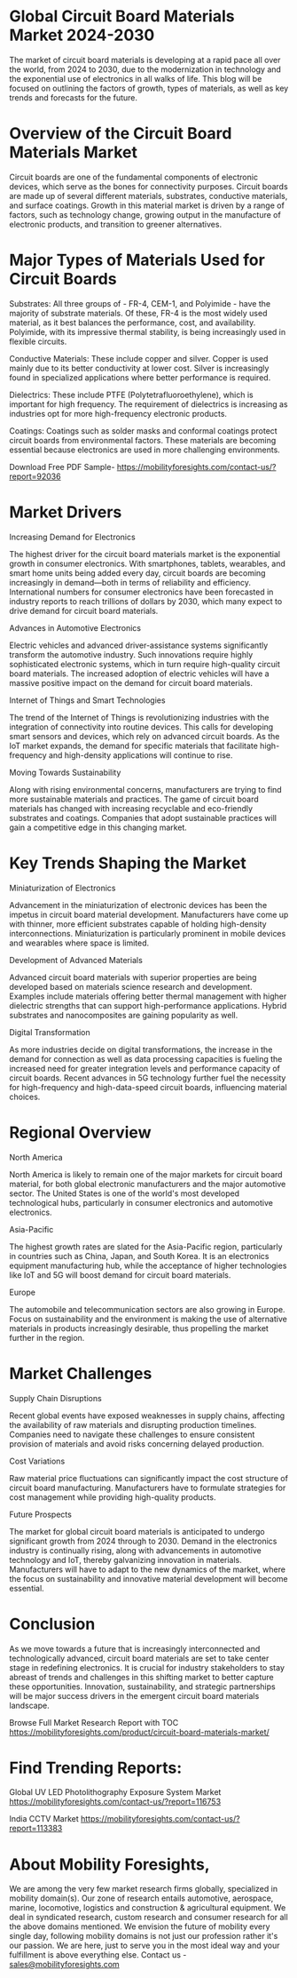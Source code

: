 # Global Circuit Board Materials Market 2024-2030

The market of circuit board materials is developing at a rapid pace all over the world, from 2024 to 2030, due to the modernization in technology and the exponential use of electronics in all walks of life. This blog will be focused on outlining the factors of growth, types of materials, as well as key trends and forecasts for the future.

# Overview of the Circuit Board Materials Market

Circuit boards are one of the fundamental components of electronic devices, which serve as the bones for connectivity purposes. Circuit boards are made up of several different materials, substrates, conductive materials, and surface coatings. Growth in this material market is driven by a range of factors, such as technology change, growing output in the manufacture of electronic products, and transition to greener alternatives.

# Major Types of Materials Used for Circuit Boards

Substrates: All three groups of - FR-4, CEM-1, and Polyimide - have the majority of substrate materials. Of these, FR-4 is the most widely used material, as it best balances the performance, cost, and availability. Polyimide, with its impressive thermal stability, is being increasingly used in flexible circuits.

Conductive Materials: These include copper and silver. Copper is used mainly due to its better conductivity at lower cost. Silver is increasingly found in specialized applications where better performance is required.

Dielectrics: These include PTFE (Polytetrafluoroethylene), which is important for high frequency. The requirement of dielectrics is increasing as industries opt for more high-frequency electronic products.

Coatings: Coatings such as solder masks and conformal coatings protect circuit boards from environmental factors. These materials are becoming essential because electronics are used in more challenging environments.

Download Free PDF Sample- https://mobilityforesights.com/contact-us/?report=92036

# Market Drivers

Increasing Demand for Electronics

The highest driver for the circuit board materials market is the exponential growth in consumer electronics. With smartphones, tablets, wearables, and smart home units being added every day, circuit boards are becoming increasingly in demand—both in terms of reliability and efficiency. International numbers for consumer electronics have been forecasted in industry reports to reach trillions of dollars by 2030, which many expect to drive demand for circuit board materials.

Advances in Automotive Electronics

Electric vehicles and advanced driver-assistance systems significantly transform the automotive industry. Such innovations require highly sophisticated electronic systems, which in turn require high-quality circuit board materials. The increased adoption of electric vehicles will have a massive positive impact on the demand for circuit board materials.

Internet of Things and Smart Technologies

The trend of the Internet of Things is revolutionizing industries with the integration of connectivity into routine devices. This calls for developing smart sensors and devices, which rely on advanced circuit boards. As the IoT market expands, the demand for specific materials that facilitate high-frequency and high-density applications will continue to rise.

Moving Towards Sustainability

Along with rising environmental concerns, manufacturers are trying to find more sustainable materials and practices. The game of circuit board materials has changed with increasing recyclable and eco-friendly substrates and coatings. Companies that adopt sustainable practices will gain a competitive edge in this changing market.

# Key Trends Shaping the Market

Miniaturization of Electronics

Advancement in the miniaturization of electronic devices has been the impetus in circuit board material development. Manufacturers have come up with thinner, more efficient substrates capable of holding high-density interconnections. Miniaturization is particularly prominent in mobile devices and wearables where space is limited.

Development of Advanced Materials

Advanced circuit board materials with superior properties are being developed based on materials science research and development. Examples include materials offering better thermal management with higher dielectric strengths that can support high-performance applications. Hybrid substrates and nanocomposites are gaining popularity as well.

Digital Transformation

As more industries decide on digital transformations, the increase in the demand for connection as well as data processing capacities is fueling the increased need for greater integration levels and performance capacity of circuit boards. Recent advances in 5G technology further fuel the necessity for high-frequency and high-data-speed circuit boards, influencing material choices.

# Regional Overview

North America

North America is likely to remain one of the major markets for circuit board material, for both global electronic manufacturers and the major automotive sector. The United States is one of the world's most developed technological hubs, particularly in consumer electronics and automotive electronics.

Asia-Pacific

The highest growth rates are slated for the Asia-Pacific region, particularly in countries such as China, Japan, and South Korea. It is an electronics equipment manufacturing hub, while the acceptance of higher technologies like IoT and 5G will boost demand for circuit board materials.

Europe

The automobile and telecommunication sectors are also growing in Europe. Focus on sustainability and the environment is making the use of alternative materials in products increasingly desirable, thus propelling the market further in the region.

# Market Challenges

Supply Chain Disruptions

Recent global events have exposed weaknesses in supply chains, affecting the availability of raw materials and disrupting production timelines. Companies need to navigate these challenges to ensure consistent provision of materials and avoid risks concerning delayed production.

Cost Variations

Raw material price fluctuations can significantly impact the cost structure of circuit board manufacturing. Manufacturers have to formulate strategies for cost management while providing high-quality products.

Future Prospects

The market for global circuit board materials is anticipated to undergo significant growth from 2024 through to 2030. Demand in the electronics industry is continually rising, along with advancements in automotive technology and IoT, thereby galvanizing innovation in materials. Manufacturers will have to adapt to the new dynamics of the market, where the focus on sustainability and innovative material development will become essential.

# Conclusion

As we move towards a future that is increasingly interconnected and technologically advanced, circuit board materials are set to take center stage in redefining electronics. It is crucial for industry stakeholders to stay abreast of trends and challenges in this shifting market to better capture these opportunities. Innovation, sustainability, and strategic partnerships will be major success drivers in the emergent circuit board materials landscape.

Browse Full Market Research Report with TOC https://mobilityforesights.com/product/circuit-board-materials-market/


# Find Trending Reports:

Global UV LED Photolithography Exposure System Market https://mobilityforesights.com/contact-us/?report=116753

India CCTV Market https://mobilityforesights.com/contact-us/?report=113383



# About Mobility Foresights,
We are among the very few market research firms globally, specialized in mobility domain(s). Our zone of research entails automotive, aerospace, marine, locomotive, logistics and construction & agricultural equipment. We deal in syndicated research, custom research and consumer research for all the above domains mentioned.
We envision the future of mobility every single day, following mobility domains is not just our profession rather it's our passion. We are here, just to serve you in the most ideal way and your fulfillment is above everything else. Contact us -  sales@mobilityforesights.com
